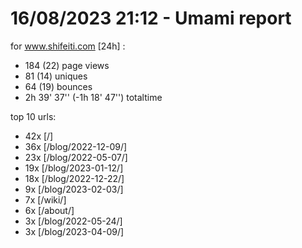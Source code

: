 # 16/08/2023 21:12 - Umami report
for www.shifeiti.com [24h] :

 - 184 (22) page views
 - 81 (14) uniques
 - 64 (19) bounces
 - 2h 39' 37'' (-1h 18' 47'') totaltime


top 10 urls:
 - 42x [/]
 - 36x [/blog/2022-12-09/]
 - 23x [/blog/2022-05-07/]
 - 19x [/blog/2023-01-12/]
 - 18x [/blog/2022-12-22/]
 - 9x [/blog/2023-02-03/]
 - 7x [/wiki/]
 - 6x [/about/]
 - 3x [/blog/2022-05-24/]
 - 3x [/blog/2023-04-09/]


